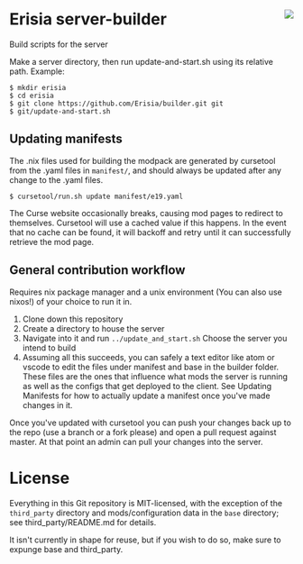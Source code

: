 # Erisia server-builder <a href="https://travis-ci.org/Erisia/builder"><img align="right" src="https://travis-ci.org/Erisia/builder.svg?branch=master"></a>
Build scripts for the server

Make a server directory, then run update-and-start.sh using its relative path. Example:
```
$ mkdir erisia
$ cd erisia
$ git clone https://github.com/Erisia/builder.git git
$ git/update-and-start.sh
```

## Updating manifests

The .nix files used for building the modpack are generated by cursetool
from the .yaml files in `manifest/`, and should always be updated after
any change to the .yaml files.
```
$ cursetool/run.sh update manifest/e19.yaml
```

The Curse website occasionally breaks, causing mod pages to redirect to
themselves. Cursetool will use a cached value if this happens. In the event
that no cache can be found, it will backoff and retry until it can successfully
retrieve the mod page.

## General contribution workflow

Requires nix package manager and a unix environment (You can also use nixos!) of your choice to run it in.

1. Clone down this repository
1. Create a directory to house the server
1. Navigate into it and run `../update_and_start.sh` Choose the server you intend to build
1. Assuming all this succeeds, you can safely a text editor like atom or vscode to edit the files under manifest and base in the builder folder.  These files are the ones that influence what mods the server is running as well as the configs that get deployed to the client. See Updating Manifests for how to actually update a manifest once you've made changes in it.

Once you've updated with cursetool you can push your changes back up to the repo (use a branch or a fork please) and open a pull request against master.  At that point an admin can pull your changes into the server.


# License

Everything in this Git repository is MIT-licensed, with the exception
of the `third_party` directory and mods/configuration data in the `base`
directory; see third_party/README.md for details.

It isn't currently in shape for reuse, but if you wish to do so, make
sure to expunge base and third_party.
